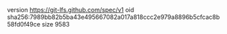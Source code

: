 version https://git-lfs.github.com/spec/v1
oid sha256:7989bb82b5ba43e495667082a017a818ccc2e979a8896b5cfcac8b58fd0f49ce
size 9583
